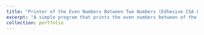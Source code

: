 ```yaml
---
title: "Printer of the Even Numbers Between Two Numbers (Edhesive CSA Lesson 17 Coding Activity 2)"
excerpt: "A simple program that prints the even numbers between of the two numbers you give it. If one or both of the numbers are even, they will be printed as well!<br/><img src='/images/PrinterNail.png'>"
collection: portfolio
---
```


